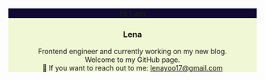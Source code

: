 <div style="background-color: #4424d6;">
  <p align="center">
    <div style="background-color: #f0f7d4">
      <h3 align="center" style="background-color: #110934">Hi I am</h3>
      <h3 align="center" style="background-color: #b2d732, width: '100%' ">Lena</h3>
      <p align="center" >
        Frontend engineer and currently working on my new blog.<br>
        Welcome to my GitHub page.<br>
        📧 If you want to reach out to me: <a href="mailto:lenayoo17@gmail.com">lenayoo17@gmail.com</a>
      </p>
    </div>
  </p>
</div>
